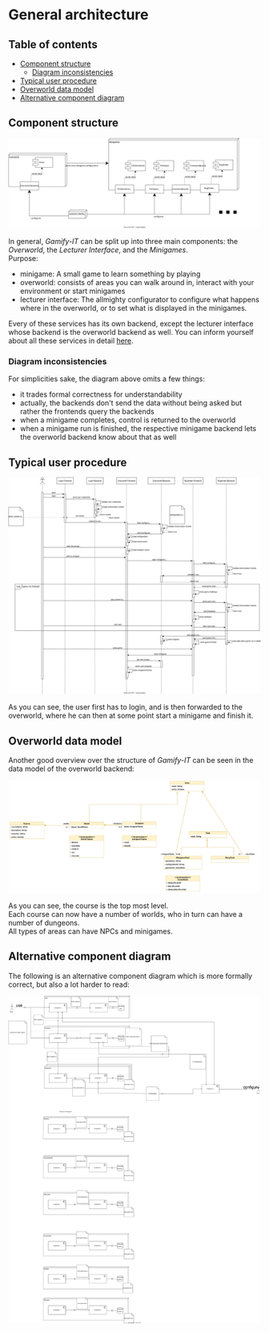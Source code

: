 # General architecture

## Table of contents

- [Component structure](#component-structure)
  - [Diagram inconsistencies](#diagram-inconsistencies)
- [Typical user procedure](#typical-user-procedure)
- [Overworld data model](#overworld-data-model)
- [Alternative component diagram](#alternative-component-diagram)

## Component structure

![component diagram](diagrams/gamify-it-architecture.svg)

In general, _Gamify-IT_ can be split up into three main components: the _Overworld_, the _Lecturer Interface_, and the _Minigames_.  
Purpose:

- minigame: A small game to learn something by playing
- overworld: consists of areas you can walk around in, interact with your environment or start minigames
- lecturer interface: The allmighty configurator to configure what happens where in the overworld, or to set what is displayed in the minigames.

Every of these services has its own backend, except the lecturer interface whose backend is the overworld backend as well.
You can inform yourself about all these services in detail [here](https://gamifyit-docs.readthedocs.io/en/latest/dev-manuals/index.html).

### Diagram inconsistencies

For simplicities sake, the diagram above omits a few things:

- it trades formal correctness for understandability
- actually, the backends don't send the data without being asked but rather the frontends query the backends
- when a minigame completes, control is returned to the overworld
- when a minigame run is finished, the respective minigame backend lets the overworld backend know about that as well

## Typical user procedure

![sequence diagram](diagrams/sequence-diagram.svg)

As you can see, the user first has to login, and is then forwarded to the overworld, where he can then at some point start a minigame and finish it.

## Overworld data model

Another good overview over the structure of _Gamify-IT_ can be seen in the data model of the overworld backend:

![overworld backend data model](../../dev-manuals/services/overworld/class-diagram/overworld-class-diagram.png)

As you can see, the course is the top most level.  
Each course can now have a number of worlds, who in turn can have a number of dungeons.  
All types of areas can have NPCs and minigames.

## Alternative component diagram

The following is an alternative component diagram which is more formally correct, but also a lot harder to read:

![alternative component diagram](diagrams/component-diagram.svg)
